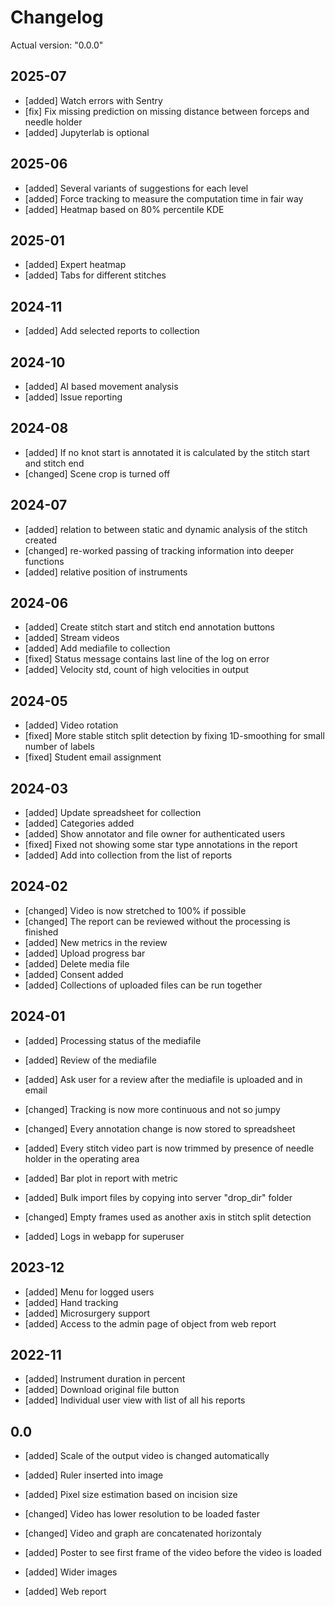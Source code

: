 # Changelog

Actual version: "0.0.0"

## 2025-07
* [added] Watch errors with Sentry
* [fix] Fix missing prediction on missing distance between forceps and needle holder
* [added] Jupyterlab is optional

## 2025-06

* [added] Several variants of suggestions for each level
* [added] Force tracking to measure the computation time in fair way
* [added] Heatmap based on 80% percentile KDE

## 2025-01

* [added] Expert heatmap
* [added] Tabs for different stitches

## 2024-11

* [added] Add selected reports to collection

## 2024-10

* [added] AI based movement analysis
* [added] Issue reporting

## 2024-08

* [added] If no knot start is annotated it is calculated by the stitch start and stitch end
* [changed] Scene crop is turned off

## 2024-07

* [added] relation to between static and dynamic analysis of the stitch created
* [changed] re-worked passing of tracking information into deeper functions
* [added] relative position of instruments

## 2024-06

* [added] Create stitch start and stitch end annotation buttons
* [added] Stream videos
* [added] Add mediafile to collection
* [fixed] Status message contains last line of the log on error
* [added] Velocity std, count of high velocities in output

## 2024-05

* [added] Video rotation
* [fixed] More stable stitch split detection by fixing 1D-smoothing  for small number of labels
* [fixed] Student email assignment

## 2024-03

* [added] Update spreadsheet for collection
* [added] Categories added
* [added] Show annotator and file owner for authenticated users
* [fixed] Fixed not showing some star type annotations in the report
* [added] Add into collection from the list of reports

## 2024-02

* [changed] Video is now stretched to 100% if possible
* [changed] The report can be reviewed without the processing is finished
* [added] New metrics in the review
* [added] Upload progress bar
* [added] Delete media file
* [added] Consent added
* [added] Collections of uploaded files can be run together

## 2024-01

* [added] Processing status of the mediafile
* [added] Review of the mediafile
* [added] Ask user for a review after the mediafile is uploaded and in email
* [changed] Tracking is now more continuous and not so jumpy
* [changed] Every annotation change is now stored to spreadsheet
* [added] Every stitch video part is now trimmed by presence of needle holder in the operating area
* [added] Bar plot in report with metric

* [added] Bulk import files by copying into server "drop_dir" folder
* [changed] Empty frames used as another axis in stitch split detection
* [added] Logs in webapp for superuser

## 2023-12

* [added] Menu for logged users
* [added] Hand tracking
* [added] Microsurgery support
* [added] Access to the admin page of object from web report

## 2022-11

* [added] Instrument duration in percent
* [added] Download original file button
* [added] Individual user view with list of all his reports


## 0.0


* [added] Scale of the output video is changed automatically

* [added] Ruler inserted into image
* [added] Pixel size estimation based on incision size
* [changed] Video has lower resolution to be loaded faster
* [changed] Video and graph are concatenated horizontaly

* [added] Poster to see first frame of the video before the video is loaded
* [added] Wider images
* [added] Web report
